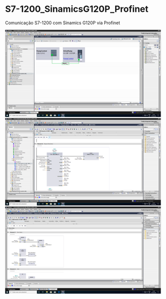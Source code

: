 # S7-1200_SinamicsG120P_Profinet
Comunicação S7-1200 com Sinamics G120P via Profinet

![Alt text](Principal.jpg?raw=true "PN Communication")
![Alt text](FB.PNG?raw=true "PN Communication")
![Alt text](FB2.jpg?raw=true "PN Communication")  
